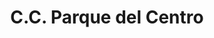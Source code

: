 ---
title: "C.C. Parque del Centro"
url: /ciudad-guayana-puerto-ordaz/c-c-parque-del-centro/
shop: centro comercial
---